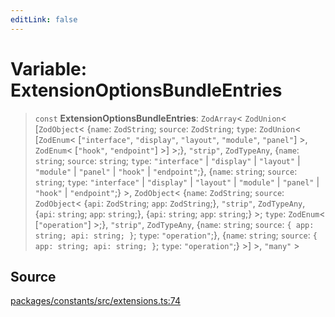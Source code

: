 ```yaml
---
editLink: false
---
```


# Variable: ExtensionOptionsBundleEntries

> `const` **ExtensionOptionsBundleEntries**: `ZodArray`\< `ZodUnion`\< [`ZodObject`\< \{`name`: `ZodString`; `source`:
> `ZodString`; `type`: `ZodUnion`\< [`ZodEnum`\< [`"interface"`, `"display"`, `"layout"`, `"module"`, `"panel"`] \>,
> `ZodEnum`\< [`"hook"`, `"endpoint"`] \>] \>;}, `"strip"`, `ZodTypeAny`, \{`name`: `string`; `source`: `string`;
> `type`: `"interface"` \| `"display"` \| `"layout"` \| `"module"` \| `"panel"` \| `"hook"` \| `"endpoint"`;}, \{`name`:
> `string`; `source`: `string`; `type`: `"interface"` \| `"display"` \| `"layout"` \| `"module"` \| `"panel"` \|
> `"hook"` \| `"endpoint"`;} \>, `ZodObject`\< \{`name`: `ZodString`; `source`: `ZodObject`\< \{`api`: `ZodString`;
> `app`: `ZodString`;}, `"strip"`, `ZodTypeAny`, \{`api`: `string`; `app`: `string`;}, \{`api`: `string`; `app`:
> `string`;} \>; `type`: `ZodEnum`\< [`"operation"`] \>;}, `"strip"`, `ZodTypeAny`, \{`name`: `string`; `source`:
> `{ app: string; api: string; }`; `type`: `"operation"`;}, \{`name`: `string`; `source`:
> `{ app: string; api: string; }`; `type`: `"operation"`;} \>] \>, `"many"` \>

## Source

[packages/constants/src/extensions.ts:74](https://github.com/directus/directus/blob/7789a6c53/packages/constants/src/extensions.ts#L74)
